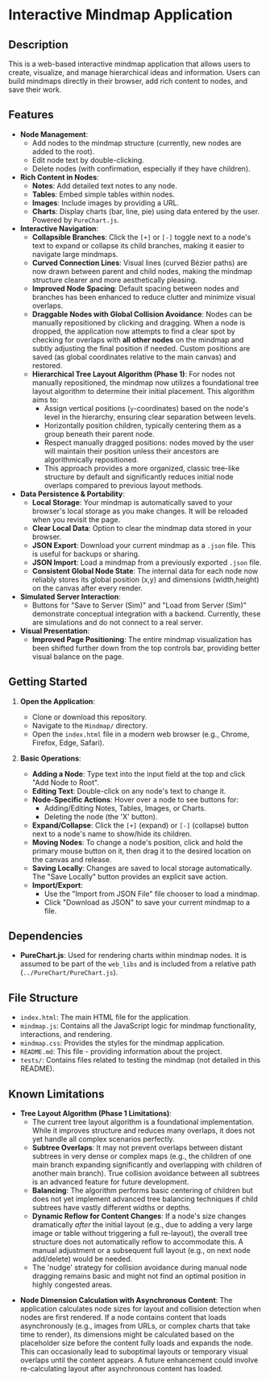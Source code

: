 # Interactive Mindmap Application

## Description

This is a web-based interactive mindmap application that allows users to create, visualize, and manage hierarchical ideas and information. Users can build mindmaps directly in their browser, add rich content to nodes, and save their work.

## Features

*   **Node Management**:
    *   Add nodes to the mindmap structure (currently, new nodes are added to the root).
    *   Edit node text by double-clicking.
    *   Delete nodes (with confirmation, especially if they have children).
*   **Rich Content in Nodes**:
    *   **Notes**: Add detailed text notes to any node.
    *   **Tables**: Embed simple tables within nodes.
    *   **Images**: Include images by providing a URL.
    *   **Charts**: Display charts (bar, line, pie) using data entered by the user. Powered by `PureChart.js`.
*   **Interactive Navigation**:
    *   **Collapsible Branches**: Click the `[+]` or `[-]` toggle next to a node's text to expand or collapse its child branches, making it easier to navigate large mindmaps.
    *   **Curved Connection Lines**: Visual lines (curved Bézier paths) are now drawn between parent and child nodes, making the mindmap structure clearer and more aesthetically pleasing.
    *   **Improved Node Spacing**: Default spacing between nodes and branches has been enhanced to reduce clutter and minimize visual overlaps.
    *   **Draggable Nodes with Global Collision Avoidance**: Nodes can be manually repositioned by clicking and dragging. When a node is dropped, the application now attempts to find a clear spot by checking for overlaps with **all other nodes** on the mindmap and subtly adjusting the final position if needed. Custom positions are saved (as global coordinates relative to the main canvas) and restored.
    *   **Hierarchical Tree Layout Algorithm (Phase 1)**: For nodes not manually repositioned, the mindmap now utilizes a foundational tree layout algorithm to determine their initial placement. This algorithm aims to:
        *   Assign vertical positions (`y`-coordinates) based on the node's level in the hierarchy, ensuring clear separation between levels.
        *   Horizontally position children, typically centering them as a group beneath their parent node.
        *   Respect manually dragged positions: nodes moved by the user will maintain their position unless their ancestors are algorithmically repositioned.
        *   This approach provides a more organized, classic tree-like structure by default and significantly reduces initial node overlaps compared to previous layout methods.
*   **Data Persistence & Portability**:
    *   **Local Storage**: Your mindmap is automatically saved to your browser's local storage as you make changes. It will be reloaded when you revisit the page.
    *   **Clear Local Data**: Option to clear the mindmap data stored in your browser.
    *   **JSON Export**: Download your current mindmap as a `.json` file. This is useful for backups or sharing.
    *   **JSON Import**: Load a mindmap from a previously exported `.json` file.
    *   **Consistent Global Node State**: The internal data for each node now reliably stores its global position (x,y) and dimensions (width,height) on the canvas after every render.
*   **Simulated Server Interaction**:
    *   Buttons for "Save to Server (Sim)" and "Load from Server (Sim)" demonstrate conceptual integration with a backend. Currently, these are simulations and do not connect to a real server.
*   **Visual Presentation**:
    *   **Improved Page Positioning**: The entire mindmap visualization has been shifted further down from the top controls bar, providing better visual balance on the page.

## Getting Started

1.  **Open the Application**:
    *   Clone or download this repository.
    *   Navigate to the `Mindmap/` directory.
    *   Open the `index.html` file in a modern web browser (e.g., Chrome, Firefox, Edge, Safari).

2.  **Basic Operations**:
    *   **Adding a Node**: Type text into the input field at the top and click "Add Node to Root".
    *   **Editing Text**: Double-click on any node's text to change it.
    *   **Node-Specific Actions**: Hover over a node to see buttons for:
        *   Adding/Editing Notes, Tables, Images, or Charts.
        *   Deleting the node (the 'X' button).
    *   **Expand/Collapse**: Click the `[+]` (expand) or `[-]` (collapse) button next to a node's name to show/hide its children.
    *   **Moving Nodes**: To change a node's position, click and hold the primary mouse button on it, then drag it to the desired location on the canvas and release.
    *   **Saving Locally**: Changes are saved to local storage automatically. The "Save Locally" button provides an explicit save action.
    *   **Import/Export**:
        *   Use the "Import from JSON File" file chooser to load a mindmap.
        *   Click "Download as JSON" to save your current mindmap to a file.

## Dependencies

*   **PureChart.js**: Used for rendering charts within mindmap nodes. It is assumed to be part of the `web_libs` and is included from a relative path (`../PureChart/PureChart.js`).

## File Structure

*   `index.html`: The main HTML file for the application.
*   `mindmap.js`: Contains all the JavaScript logic for mindmap functionality, interactions, and rendering.
*   `mindmap.css`: Provides the styles for the mindmap application.
*   `README.md`: This file - providing information about the project.
*   `tests/`: Contains files related to testing the mindmap (not detailed in this README).

## Known Limitations

- **Tree Layout Algorithm (Phase 1 Limitations)**:
    *   The current tree layout algorithm is a foundational implementation. While it improves structure and reduces many overlaps, it does not yet handle all complex scenarios perfectly.
    *   **Subtree Overlaps**: It may not prevent overlaps between distant subtrees in very dense or complex maps (e.g., the children of one main branch expanding significantly and overlapping with children of another main branch). True collision avoidance between all subtrees is an advanced feature for future development.
    *   **Balancing**: The algorithm performs basic centering of children but does not yet implement advanced tree balancing techniques if child subtrees have vastly different widths or depths.
    *   **Dynamic Reflow for Content Changes**: If a node's size changes dramatically *after* the initial layout (e.g., due to adding a very large image or table without triggering a full re-layout), the overall tree structure does not automatically reflow to accommodate this. A manual adjustment or a subsequent full layout (e.g., on next node add/delete) would be needed.
    *   The 'nudge' strategy for collision avoidance during manual node dragging remains basic and might not find an optimal position in highly congested areas.
*   **Node Dimension Calculation with Asynchronous Content**: The application calculates node sizes for layout and collision detection when nodes are first rendered. If a node contains content that loads asynchronously (e.g., images from URLs, or complex charts that take time to render), its dimensions might be calculated based on the placeholder size before the content fully loads and expands the node. This can occasionally lead to suboptimal layouts or temporary visual overlaps until the content appears. A future enhancement could involve re-calculating layout after asynchronous content has loaded.
